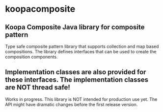 koopacomposite
==============

Koopa Composite Java library for composite pattern
-----
Type safe composite pattern library that supports collection and
map based compositions. The library defines interfaces that can be
used to create the composition components.

Implementation classes are also provided for these interfaces. The
implementation classes are NOT thread safe!
-----
Works in progress. This library is NOT intended for production use yet.
The API might have dramatic changes before the first release version.
